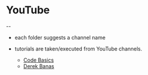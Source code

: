 # YouTube

--

- each folder suggests a channel name
- tutorials are taken/executed from YouTube channels.

  * [Code Basics](https://www.youtube.com/channel/UCh9nVJoWXmFb7sLApWGcLPQ)
  * [Derek Banas](https://www.youtube.com/user/derekbanas)
